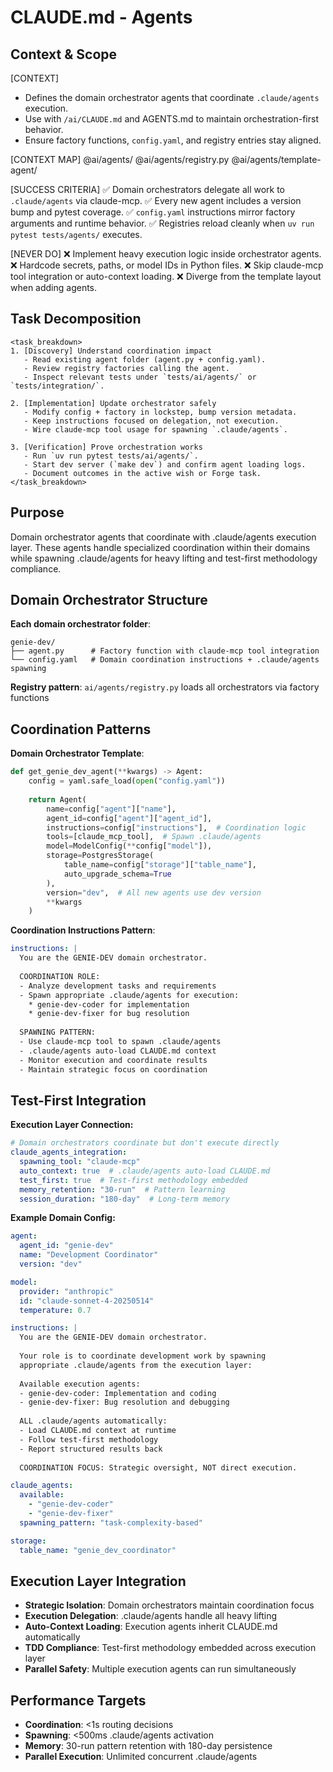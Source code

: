 # CLAUDE.md - Agents

## Context & Scope

[CONTEXT]
- Defines the domain orchestrator agents that coordinate `.claude/agents` execution.
- Use with `/ai/CLAUDE.md` and AGENTS.md to maintain orchestration-first behavior.
- Ensure factory functions, `config.yaml`, and registry entries stay aligned.

[CONTEXT MAP]
@ai/agents/
@ai/agents/registry.py
@ai/agents/template-agent/

[SUCCESS CRITERIA]
✅ Domain orchestrators delegate all work to `.claude/agents` via claude-mcp.
✅ Every new agent includes a version bump and pytest coverage.
✅ `config.yaml` instructions mirror factory arguments and runtime behavior.
✅ Registries reload cleanly when `uv run pytest tests/agents/` executes.

[NEVER DO]
❌ Implement heavy execution logic inside orchestrator agents.
❌ Hardcode secrets, paths, or model IDs in Python files.
❌ Skip claude-mcp tool integration or auto-context loading.
❌ Diverge from the template layout when adding agents.

## Task Decomposition
```
<task_breakdown>
1. [Discovery] Understand coordination impact
   - Read existing agent folder (agent.py + config.yaml).
   - Review registry factories calling the agent.
   - Inspect relevant tests under `tests/ai/agents/` or `tests/integration/`.

2. [Implementation] Update orchestrator safely
   - Modify config + factory in lockstep, bump version metadata.
   - Keep instructions focused on delegation, not execution.
   - Wire claude-mcp tool usage for spawning `.claude/agents`.

3. [Verification] Prove orchestration works
   - Run `uv run pytest tests/ai/agents/`.
   - Start dev server (`make dev`) and confirm agent loading logs.
   - Document outcomes in the active wish or Forge task.
</task_breakdown>
```

## Purpose

Domain orchestrator agents that coordinate with .claude/agents execution layer. These agents handle specialized coordination within their domains while spawning .claude/agents for heavy lifting and test-first methodology compliance.

## Domain Orchestrator Structure

**Each domain orchestrator folder**:
```
genie-dev/
├── agent.py      # Factory function with claude-mcp tool integration
└── config.yaml   # Domain coordination instructions + .claude/agents spawning
```

**Registry pattern**: `ai/agents/registry.py` loads all orchestrators via factory functions

## Coordination Patterns

**Domain Orchestrator Template**:
```python
def get_genie_dev_agent(**kwargs) -> Agent:
    config = yaml.safe_load(open("config.yaml"))
    
    return Agent(
        name=config["agent"]["name"],
        agent_id=config["agent"]["agent_id"],
        instructions=config["instructions"],  # Coordination logic
        tools=[claude_mcp_tool],  # Spawn .claude/agents
        model=ModelConfig(**config["model"]),
        storage=PostgresStorage(
            table_name=config["storage"]["table_name"],
            auto_upgrade_schema=True
        ),
        version="dev",  # All new agents use dev version
        **kwargs
    )
```

**Coordination Instructions Pattern**:
```yaml
instructions: |
  You are the GENIE-DEV domain orchestrator.
  
  COORDINATION ROLE:
  - Analyze development tasks and requirements
  - Spawn appropriate .claude/agents for execution:
    * genie-dev-coder for implementation
    * genie-dev-fixer for bug resolution
  
  SPAWNING PATTERN:
  - Use claude-mcp tool to spawn .claude/agents
  - .claude/agents auto-load CLAUDE.md context
  - Monitor execution and coordinate results
  - Maintain strategic focus on coordination
```

## Test-First Integration

**Execution Layer Connection:**
```yaml
# Domain orchestrators coordinate but don't execute directly
claude_agents_integration:
  spawning_tool: "claude-mcp"
  auto_context: true  # .claude/agents auto-load CLAUDE.md
  test_first: true  # Test-first methodology embedded
  memory_retention: "30-run"  # Pattern learning
  session_duration: "180-day"  # Long-term memory
```

**Example Domain Config:**
```yaml
agent:
  agent_id: "genie-dev"
  name: "Development Coordinator"
  version: "dev"

model:
  provider: "anthropic"
  id: "claude-sonnet-4-20250514"
  temperature: 0.7

instructions: |
  You are the GENIE-DEV domain orchestrator.
  
  Your role is to coordinate development work by spawning 
  appropriate .claude/agents from the execution layer:
  
  Available execution agents:
  - genie-dev-coder: Implementation and coding
  - genie-dev-fixer: Bug resolution and debugging
  
  ALL .claude/agents automatically:
  - Load CLAUDE.md context at runtime
  - Follow test-first methodology
  - Report structured results back
  
  COORDINATION FOCUS: Strategic oversight, NOT direct execution.

claude_agents:
  available:
    - "genie-dev-coder"
    - "genie-dev-fixer"
  spawning_pattern: "task-complexity-based"

storage:
  table_name: "genie_dev_coordinator"
```

## Execution Layer Integration

- **Strategic Isolation**: Domain orchestrators maintain coordination focus
- **Execution Delegation**: .claude/agents handle all heavy lifting
- **Auto-Context Loading**: Execution agents inherit CLAUDE.md automatically
- **TDD Compliance**: Test-first methodology embedded across execution layer
- **Parallel Safety**: Multiple execution agents can run simultaneously

## Performance Targets

- **Coordination**: <1s routing decisions
- **Spawning**: <500ms .claude/agents activation
- **Memory**: 30-run pattern retention with 180-day persistence
- **Parallel Execution**: Unlimited concurrent .claude/agents
